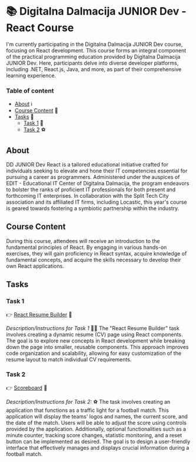 # 📚 Digitalna Dalmacija JUNIOR Dev - React Course

I'm currently participating in the Digitalna Dalmacija JUNIOR Dev course, focusing on React development. 
This course forms an integral component of the practical programming education provided by Digitalna Dalmacija JUNIOR Dev. Here, participants delve into diverse developer platforms, including .NET, React.js, Java, and more, as part of their comprehensive learning experience.

### Table of content

- [About](#about) ℹ️
- [Course Content](#course-content) 📖
- [Tasks](#tasks) 📝
  - [Task 1](#task-1) 🎯
  - [Task 2](#task-2) ⚽️

## About

<a id="about"></a>

DD JUNIOR Dev React is a tailored educational initiative crafted for individuals seeking to elevate and hone their IT competencies essential for pursuing a career as programmers. Administered under the auspices of EDIT - Educational IT Center of Digitalna Dalmacija, the program endeavors to bolster the ranks of proficient IT professionals for both present and forthcoming IT enterprises. In collaboration with the Split Tech City association and its affiliated IT firms, including Locastic, this year's course is geared towards fostering a symbiotic partnership within the industry.

## Course Content

<a id="course-content"></a>

During this course, attendees will receive an introduction to the fundamental principles of React. By engaging in various hands-on exercises, they will gain proficiency in React syntax, acquire knowledge of fundamental concepts, and acquire the skills necessary to develop their own React applications.

## Tasks

<a id="tasks"></a>

### Task 1 

<a id="task-1"></a>

👉 [React Resume Builder](../../tree/task-1-react-resume-builder) 📄

_Description/Instructions for Task 1_ 👱‍♀️ The "React Resume Builder" task involves creating a dynamic resume (CV) page using React components. The goal is to explore new concepts in React development while breaking down the page into smaller, reusable components. This approach improves code organization and scalability, allowing for easy customization of the resume layout to match individual CV requirements.

### Task 2 

<a id="task-2"></a>

👉 [Scoreboard](../../tree/task-2-scoreboard) 📄

_Description/Instructions for Task 2:_ ⚽️ The task involves creating an application that functions as a traffic light for a football match. This application will display the teams' logos and names, the current score, and the date of the match. Users will be able to adjust the score using controls provided by the application. Additionally, optional functionalities such as a minute counter, tracking score changes, statistic monitoring, and a reset button can be implemented as desired. The goal is to design a user-friendly interface that effectively manages and displays crucial information during a football match.
